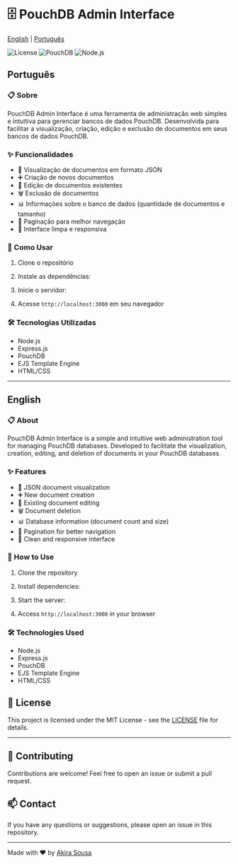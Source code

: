 # 🗄️ PouchDB Admin Interface

[English](#english) | [Português](#português)

![License](https://img.shields.io/badge/license-MIT-green)
![PouchDB](https://img.shields.io/badge/PouchDB-7.x-orange)
![Node.js](https://img.shields.io/badge/Node.js-14.x-brightgreen)

## Português

### 📋 Sobre
PouchDB Admin Interface é uma ferramenta de administração web simples e intuitiva para gerenciar bancos de dados PouchDB. Desenvolvida para facilitar a visualização, criação, edição e exclusão de documentos em seus bancos de dados PouchDB.

### ✨ Funcionalidades
- 📝 Visualização de documentos em formato JSON
- ➕ Criação de novos documentos
- 📝 Edição de documentos existentes
- 🗑️ Exclusão de documentos
- 📊 Informações sobre o banco de dados (quantidade de documentos e tamanho)
- 📄 Paginação para melhor navegação
- 🎨 Interface limpa e responsiva

### 🚀 Como Usar
1. Clone o repositório
2. Instale as dependências:
3. Inicie o servidor:


4. Acesse `http://localhost:3000` em seu navegador

### 🛠️ Tecnologias Utilizadas
- Node.js
- Express.js
- PouchDB
- EJS Template Engine
- HTML/CSS

---

## English

### 📋 About
PouchDB Admin Interface is a simple and intuitive web administration tool for managing PouchDB databases. Developed to facilitate the visualization, creation, editing, and deletion of documents in your PouchDB databases.

### ✨ Features
- 📝 JSON document visualization
- ➕ New document creation
- 📝 Existing document editing
- 🗑️ Document deletion
- 📊 Database information (document count and size)
- 📄 Pagination for better navigation
- 🎨 Clean and responsive interface

### 🚀 How to Use
1. Clone the repository
2. Install dependencies:
3. Start the server:


4. Access `http://localhost:3000` in your browser

### 🛠️ Technologies Used
- Node.js
- Express.js
- PouchDB
- EJS Template Engine
- HTML/CSS

## 📄 License
This project is licensed under the MIT License - see the [LICENSE](LICENSE) file for details.

---

## 🤝 Contributing
Contributions are welcome! Feel free to open an issue or submit a pull request.

## 📫 Contact
If you have any questions or suggestions, please open an issue in this repository.

---

Made with ❤️ by [Akira Sousa](https://github.com/sousaakira)